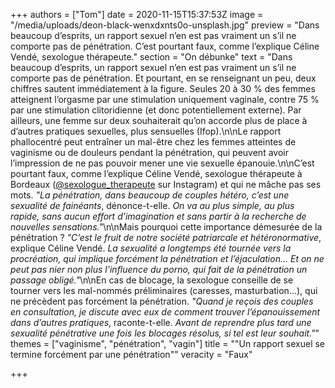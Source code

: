 +++
authors = ["Tom"]
date = 2020-11-15T15:37:53Z
image = "/media/uploads/deon-black-wenxdxnts0o-unsplash.jpg"
preview = "Dans beaucoup d’esprits, un rapport sexuel n’en est pas vraiment un s’il ne comporte pas de pénétration. C’est pourtant faux, comme l’explique Céline Vendé, sexologue thérapeute."
section = "On débunke"
text = "Dans beaucoup d’esprits, un rapport sexuel n’en est pas vraiment un s’il ne comporte pas de pénétration. Et pourtant, en se renseignant un peu, deux chiffres sautent immédiatement à la figure. Seules 20 à 30&nbsp;% des femmes atteignent l’orgasme par une stimulation uniquement vaginale, contre 75&nbsp;% par une stimulation clitoridienne (et donc potentiellement externe). Par ailleurs, une femme sur deux souhaiterait qu’on accorde plus de place à d’autres pratiques sexuelles, plus sensuelles (Ifop).\n\nLe rapport phallocentré peut entraîner un mal-être chez les femmes atteintes de vaginisme ou de douleurs pendant la pénétration, qui peuvent avoir l’impression de ne pas pouvoir mener une vie sexuelle épanouie.\n\nC’est pourtant faux, comme l’explique Céline Vendé, sexologue thérapeute à Bordeaux ([@sexologue_therapeute](https://www.instagram.com/sexologue_therapeute) sur Instagram) et qui ne mâche pas ses mots. _\"La pénétration, dans beaucoup de couples hétéro, c’est une sexualité de fainéants_, dénonce-t-elle. _On va au plus simple, au plus rapide, sans aucun effort d’imagination et sans partir à la recherche de nouvelles sensations.\"_\n\nMais pourquoi cette importance démesurée de la pénétration&nbsp;? _\"C’est le fruit de notre société patriarcale et hétéronormative_, explique Céline Vendé. _La sexualité a longtemps été tournée vers la procréation, qui implique forcément la pénétration et l’éjaculation... Et on ne peut pas nier non plus l’influence du porno, qui fait de la pénétration un passage obligé.\"_\n\nEn cas de blocage, la sexologue conseille de se tourner vers les mal-nommés préliminaires (caresses, masturbation...), qui ne précèdent pas forcément la pénétration. _\"Quand je reçois des couples en consultation, je discute avec eux de comment trouver l’épanouissement dans d’autres pratiques_, raconte-t-elle. _Avant de reprendre plus tard une sexualité pénétrative une fois les blocages résolus, si tel est leur souhait.\"_"
themes = ["vaginisme", "pénétration", "vagin"]
title = "\"Un rapport sexuel se termine forcément par une pénétration\""
veracity = "Faux"

+++
